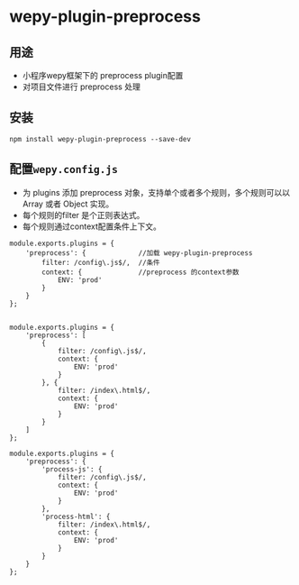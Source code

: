 # wepy-plugin-preprocess

## 用途

* 小程序wepy框架下的 preprocess plugin配置
* 对项目文件进行 preprocess 处理

## 安装

```
npm install wepy-plugin-preprocess --save-dev
```

## 配置`wepy.config.js`

* 为 plugins 添加 preprocess 对象，支持单个或者多个规则，多个规则可以以 Array 或者 Object 实现。
* 每个规则的filter 是个正则表达式。
* 每个规则通过context配置条件上下文。


```
module.exports.plugins = {
    'preprocess': {             //加载 wepy-plugin-preprocess
        filter: /config\.js$/,  //条件
        context: {              //preprocess 的context参数
            ENV: 'prod'
        }
    }
};


module.exports.plugins = {
    'preprocess': [
        {
            filter: /config\.js$/,
            context: {
                ENV: 'prod'
            }
        }, {
            filter: /index\.html$/,
            context: {
                ENV: 'prod'
            }
        }
    ]
};

module.exports.plugins = {
    'preprocess': {
        'process-js': {
            filter: /config\.js$/,
            context: {
                ENV: 'prod'
            }
        },
        'process-html': {
            filter: /index\.html$/,
            context: {
                ENV: 'prod'
            }
        }
    }
};
```
